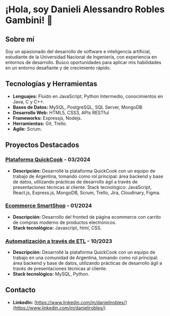 # ¡Hola, soy Danieli Alessandro Robles Gambini! 👋

## Sobre mí
Soy un apasionado del desarrollo de software e inteligencia artificial, estudiante de la Universidad Nacional de Ingeniería, con experiencia en entornos de desarrollo. Busco oportunidades para aplicar mis habilidades en un entorno desafiante y de crecimiento rápido.

## Tecnologías y Herramientas
- **Lenguajes:**  Fluido en JavaScript, Python Intermedio, conocimientos en Java, C y C++.
- **Bases de Datos:** MySQL, PostgreSQL, SQL Server, MongoDB
- **Desarrollo Web:** HTML5, CSS3, APIs RESTful
- **Frameworks:** Expressjs, Nodejs.
- **Herramientas:** Git, Trello.
- **Agile:** Scrum.


## Proyectos Destacados

### [Plataforma QuickCook](https://github.com/No-Country/c17-04-m-node-react/tree/main) - 03/2024
- **Descripción:** Desarrollé la plataforma QuickCook con un equipo de trabajo de Argentina, tomando como rol principal: área backend y base de datos, utilizando prácticas de desarrollo ágil a través de presentaciones técnicas al cliente.
Stack tecnológico: JavaScript, React.js, Express.js, MongoDB, Scrum, Trello, Jira, Cloudinary, Figma.


### [Ecommerce SmartShop](https://github.com/Alessdev/shopping-cart-) - 01/2024
- **Descripción:** Desarrollo del fronted de página ecommerce con carrito de compras moderno de productos electrónicos.
- **Stack tecnológico:** Javascript, html, CSS.

### [Automatización a través de ETL](https://github.com/Alessdev/Python-SQL-ETL) - 10/2023
- **Descripción:** Desarrollé la plataforma QuickCook con un equipo de trabajo en una comunidad de Argentina, tomando como rol principal: área backend y base de datos, utilizando prácticas de desarrollo ágil a través de presentaciones técnicas al cliente.
- **Stack tecnológico:** MySQL, Python.




## Contacto
- **LinkedIn:** [https://www.linkedin.com/in/danielirobles/](https://www.linkedin.com/in/danielirobles/)
